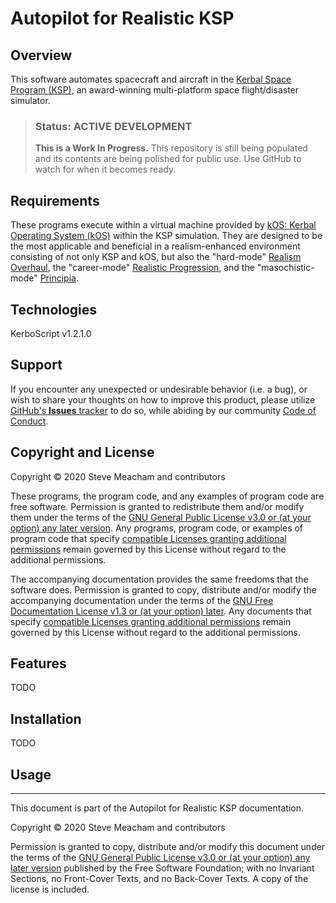 # Autopilot for Realistic KSP
## Overview
This software automates spacecraft and aircraft in the [Kerbal Space Program (KSP)](https://www.kerbalspaceprogram.com), an award-winning multi-platform space flight/disaster simulator.
> ### **Status: ACTIVE DEVELOPMENT**
> **This is a Work In Progress.** This repository is still being populated and its contents are being polished for public use.  Use GitHub to watch for when it becomes ready.
## Requirements
These programs execute within a virtual machine provided by [kOS: Kerbal Operating System (kOS)](https://ksp-kos.github.io/KOS/) within the KSP simulation.  They are designed to be the most applicable and beneficial in a realism-enhanced environment consisting of not only KSP and kOS, but also the "hard-mode" [Realism Overhaul](https://github.com/KSP-RO/RealismOverhaul/wiki), the "career-mode" [Realistic Progression](https://github.com/KSP-RO/RP-0/wiki/Introduction-and-Overview), and the "masochistic-mode" [Principia](https://github.com/mockingbirdnest/Principia/blob/master/README.md).
## Technologies
KerboScript v1.2.1.0
## Support
If you encounter any unexpected or undesirable behavior (i.e. a bug), or wish to share your thoughts on how to improve this product, please utilize [GitHub's **Issues** tracker](https://github.com/stevemeacham/KSP-RO-RP1-Principia-kOS-Autopilot/issues) to do so, while abiding by our community [Code of Conduct](Licenses/CODE_OF_CONDUCT.md).
## Copyright and License
Copyright © 2020 Steve Meacham and contributors

These programs, the program code, and any examples of program code are free software.  Permission is granted to redistribute them and/or modify them under the terms of the [GNU General Public License v3.0 or \(at your option\) any later version](Licenses/LICENSE.GPL-3.0-or-later.md).  Any programs, program code, or examples of program code that specify [compatible Licenses granting additional permissions](Licenses/LICENSE.ALL.md) remain governed by this License without regard to the additional permissions.

The accompanying documentation provides the same freedoms that the software does.  Permission is granted to copy, distribute and/or modify the accompanying documentation under the terms of the [GNU Free Documentation License v1.3 or \(at your option\) later](Licenses/LICENSE.GFDL-1.3-or-later.md).  Any documents that specify [compatible Licenses granting additional permissions](Licenses/LICENSE.ALL.md) remain governed by this License without regard to the additional permissions.
## Features
TODO
## Installation
TODO
## Usage
-----

This document is part of the Autopilot for Realistic KSP documentation.

Copyright © 2020 Steve Meacham and contributors

Permission is granted to copy, distribute and/or modify this document under the terms of the [GNU General Public License v3.0 or \(at your option\) any later version](Licenses/LICENSE.GPL-3.0-or-later.md) published by the Free Software Foundation; with no Invariant Sections, no Front-Cover Texts, and no Back-Cover Texts. A copy of the license is included.